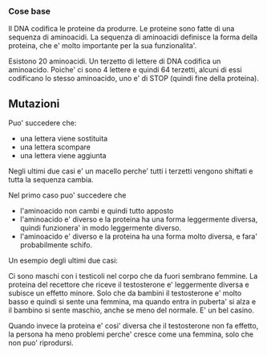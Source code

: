 ### Cose base

Il DNA codifica le proteine da produrre. Le proteine sono fatte di una sequenza di aminoacidi. La sequenza di aminoacidi definisce la forma della proteina, che e' molto importante per la sua funzionalita'.

Esistono 20 aminoacidi. Un terzetto di lettere di DNA codifica un aminoacido. Poiche' ci sono 4 lettere e quindi 64 terzetti, alcuni di essi codificano lo stesso aminoacido, uno e' di STOP (quindi fine della proteina).

## Mutazioni

Puo' succedere che:
- una lettera viene sostituita
- una lettera scompare
- una lettera viene aggiunta

Negli ultimi due casi e' un macello perche' tutti i terzetti vengono shiftati e tutta la sequenza cambia.

Nel primo caso puo' succedere che
- l'aminoacido non cambi e quindi tutto apposto
- l'aminoacido e' diverso e la proteina ha una forma leggermente diversa, quindi funzionera' in modo leggermente diverso.
- l'aminoacido e' diverso e la proteina ha una forma molto diversa, e fara' probabilmente schifo.

Un esempio degli ultimi due casi:

Ci sono maschi con i testicoli nel corpo che da fuori sembrano femmine. La proteina del recettore che riceve il testosterone e' leggermente diversa e subisce un effetto minore. Solo che da bambini il testosterone e' molto basso e quindi si sente una femmina, ma quando entra in puberta' si alza e il bambino si sente maschio, anche se meno del normale. E' un bel casino.

Quando invece la proteina e' cosi' diversa che il testosterone non fa effetto, la persona ha meno problemi perche' cresce come una femmina, solo che non puo' riprodursi.
